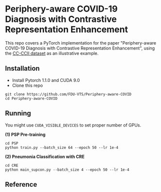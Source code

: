 # Periphery-aware COVID-19 Diagnosis with Contrastive Representation Enhancement

This repo covers a PyTorch implementation for the paper "Periphery-aware COVID-19 Diagnosis with Contrastive Representation Enhancement", using the [CC-CCII dataset](http://ncov-ai.big.ac.cn/download?lang=en) as an illustrative example.  

## Installation
* Install Pytorch 1.1.0 and CUDA 9.0
* Clone this repo
```
git clone https://github.com/FDU-VTS/Periphery-aware-COVID
cd Periphery-aware-COVID
```

## Running
You might use `CUDA_VISIBLE_DEVICES` to set proper number of GPUs.

**(1) PSP Pre-training**
```
cd PSP
python train.py --batch_size 64 --epoch 50 --lr 1e-4
```
**(2) Pneumonia Classification with CRE**  
```
cd CRE
python main_supcon.py --batch_size 4 --epoch 50 --lr 1e-4
```

## Reference
```

```
